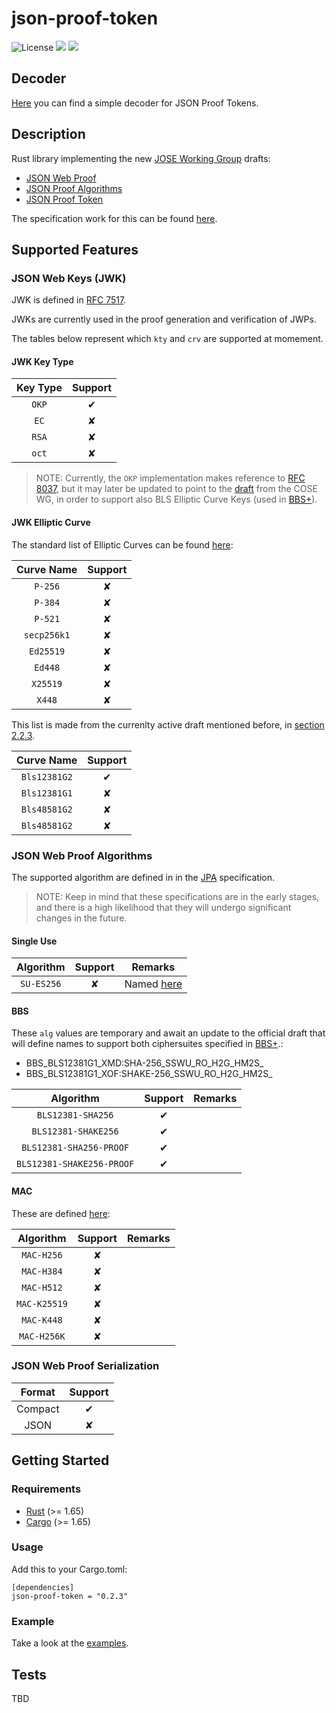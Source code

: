 # json-proof-token

![License](https://img.shields.io/badge/License-Apache_2.0-blue.svg)
[![](https://img.shields.io/crates/v/json-proof-token?style=flat-square)](https://crates.io/crates/json-proof-token)
[![](https://img.shields.io/docsrs/json-proof-token?style=flat-square)](https://docs.rs/json-proof-token/)


## Decoder

[Here](https://cybersecurity-links.github.io/json-proof-token/) you can find a simple decoder for JSON Proof Tokens.

## Description

Rust library implementing the new [JOSE Working Group](https://datatracker.ietf.org/wg/jose/documents/) drafts:
- [JSON Web Proof](https://datatracker.ietf.org/doc/html/draft-ietf-jose-json-web-proof)
- [JSON Proof Algorithms](https://datatracker.ietf.org/doc/html/draft-ietf-jose-json-proof-algorithms) 
- [JSON Proof Token](https://datatracker.ietf.org/doc/html/draft-ietf-jose-json-proof-token)

The specification work for this can be found [here](https://github.com/json-web-proofs/json-web-proofs).

## Supported Features

### JSON Web Keys (JWK)

JWK is defined in [RFC 7517](https://tools.ietf.org/html/rfc7517).

JWKs are currently used in the proof generation and verification of JWPs.

The tables below represent which `kty` and `crv` are supported at momement.

#### JWK Key Type

| Key Type | Support |
|:--------:|:-------:|
|   `OKP`  |    ✔    |
|   `EC`   |    ✘    |
|   `RSA`  |    ✘    |
|   `oct`  |    ✘    |


>NOTE: Currently, the `OKP` implementation makes reference to [RFC 8037](https://datatracker.ietf.org/doc/html/rfc8037), but it may later be updated to point to the [draft](https://datatracker.ietf.org/doc/html/draft-ietf-cose-bls-key-representations) from the COSE WG, in order to support also BLS Elliptic Curve Keys (used in [BBS+](https://datatracker.ietf.org/doc/html/draft-irtf-cfrg-bbs-signatures)).

#### JWK Elliptic Curve
The standard list of Elliptic Curves can be found [here](https://www.iana.org/assignments/jose/jose.xhtml#web-key-elliptic-curve):

|  Curve Name | Support |
|:---------:|:-------:|
| `P-256` |    ✘    |
|  `P-384`  |    ✘    |
|  `P-521` |    ✘    |
|   `secp256k1`  |    ✘    |
| `Ed25519` |    ✘    |
|  `Ed448`  |    ✘    |
|  `X25519` |    ✘    |
|   `X448`  |    ✘    |


This list is made from the currenlty active draft mentioned before, in [section 2.2.3](https://datatracker.ietf.org/doc/html/draft-ietf-cose-bls-key-representations#section-2.2.3).

|  Curve Name | Support |
|:---------:|:-------:|
|  `Bls12381G2` |    ✔    |
|  `Bls12381G1` |    ✘    |
|  `Bls48581G2` |    ✘    |
|  `Bls48581G2` |    ✘    |

### JSON Web Proof Algorithms

The supported algorithm are defined in in the [JPA](https://datatracker.ietf.org/doc/html/draft-ietf-jose-json-proof-algorithms) specification.

> NOTE: Keep in mind that these specifications are in the early stages, and there is a high likelihood that they will undergo significant changes in the future.

#### Single Use
| Algorithm | Support | Remarks |
|:---------:|:-------:|:-------:|
|   `SU-ES256`   |    ✘    |   Named [here](https://datatracker.ietf.org/doc/html/draft-ietf-jose-json-proof-algorithms#section-6.1.10)       |



#### BBS

These `alg` values are temporary and await an update to the official draft that will define names to support both ciphersuites specified in [BBS+](https://datatracker.ietf.org/doc/html/draft-irtf-cfrg-bbs-signatures-04#name-bls12-381-ciphersuites).:
- BBS_BLS12381G1_XMD:SHA-256_SSWU_RO_H2G_HM2S_
- BBS_BLS12381G1_XOF:SHAKE-256_SSWU_RO_H2G_HM2S_

| Algorithm | Support | Remarks |
|:---------:|:-------:|:-------:|
|    `BLS12381-SHA256`    |    ✔    |         |
|    `BLS12381-SHAKE256`    |    ✔    |         |
|    `BLS12381-SHA256-PROOF`    |    ✔    |         |
|    `BLS12381-SHAKE256-PROOF`    |    ✔    |         |

#### MAC

These are defined [here](https://datatracker.ietf.org/doc/html/draft-ietf-jose-json-proof-algorithms#section-6.3.9):

| Algorithm | Support | Remarks |
|:---------:|:-------:|:-------:|
|    `MAC-H256`    |    ✘    |         |
|    `MAC-H384`    |    ✘    |         |
|    `MAC-H512`    |    ✘    |         |
|    `MAC-K25519`    |    ✘    |         |
|    `MAC-K448`    |    ✘    |         |
|    `MAC-H256K`    |    ✘    |         |


### JSON Web Proof Serialization

| Format         | Support |
|:----------------:|:---------:|
| Compact        |  ✔    |
| JSON   |  ✘    |










## Getting Started
<!-- What are the steps required to install your project? Provide a step-by-step description of how to get the development environment running. -->

### Requirements

- [Rust](https://www.rust-lang.org/) (>= 1.65)
- [Cargo](https://doc.rust-lang.org/cargo/) (>= 1.65)


### Usage

Add this to your Cargo.toml:

```
[dependencies]
json-proof-token = "0.2.3"
```

### Example
Take a look at the [examples](https://github.com/Cybersecurity-LINKS/json-proof-token/tree/main/examples).

## Tests

TBD